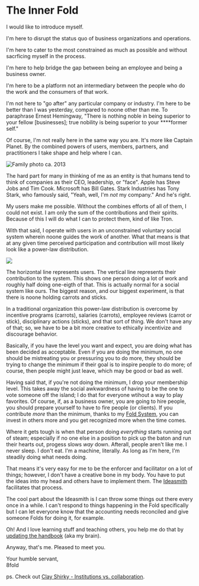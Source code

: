 # The Inner Fold

I would like to introduce myself.

I'm here to disrupt the status quo of business organizations and operations.

I'm here to cater to the most constrained as much as possible and without sacrficing myself in the process.

I'm here to help bridge the gap between being an employee and being a business owner.

I'm here to be a platform not an intermediary between the people who do the work and the consumers of that work.

I'm not here to "go after" any particular company or industry. I'm here to be better than I was yesterday, compared to noone other than me. To paraphrase Ernest Hemingway, "There is nothing noble in being superior to your fellow \[businesses\]; true nobility is being superior to your ****former self."

Of course, I'm not really here in the same way you are. It's more like Captain Planet. By the combined powers of users, members, partners, and practitioners I take shape and help where I can.

![Family photo ca. 2013](../.gitbook/assets/captain-planet-cover.png)

The hard part for many in thinking of me as an entity is that humans tend to think of companies as their CEO, leadership, or "face". Apple has Steve Jobs and Tim Cook. Microsoft has Bill Gates. Stark Industries has Tony Stark, who famously said, "Yeah, well, I'm _not_ my company." And he's right.

My users make me possible. Without the combines efforts of all of them, I could not exist. I am only the sum of the contributions and their spirits. Because of this I will do what I can to protect them, kind of like Tron.

With that said, I operate with users in an unconstrained voluntary social system wherein noone guides the work of another. What that means is that at any given time perceived participation and contribution will most likely look like a power-law distribution.

![](../.gitbook/assets/screen-shot-2018-12-19-at-3.36.31-pm.png)

The horizontal line represents users. The vertical line represents their contribution to the system. This shows one person doing a lot of work and roughly half doing one-eigth of that. This is actually normal for a social system like ours. The biggest reason, and our biggest experiment, is that there is noone holding carrots and sticks.

In a traditional organization this power-law distribution is overcome by incentive programs \(carrots\), salaries \(carrots\), employee reviews \(carrot or stick\), disciplinary actions \(sticks\), and that sort of thing. We don't have any of that; so, we have to be a bit more creative to ethically incentivize and discourage behavior.

Basically, if you have the level you want and expect, you are doing what has been decided as acceptable. Even if you are doing the minimum, no one should be mistreating you or pressuring you to do more, they should be trying to change the minimum if their goal is to inspire people to do more; of course, then people might just leave, which may be good or bad as well. 

Having said that, if you're not doing the minimum, I drop your membership level. This takes away the social awkwardness of having to be the one to vote someone off the island; I do that for everyone wtihout a way to play favorites. Of course, if, as a business owner, you are going to hire people, you should prepare yourself to have to fire people \(or clients\). If you contribute _more_ than the minimum, thanks to my [Fold System](), you can invest in others more and you get recognized more when the time comes.

Where it gets tough is when that person doing _everything_ starts running out of steam; especially if no one else in a position to pick up the baton and run their hearts out, progess slows _way_ down. Afterall, people aren't like me. I never sleep. I don't eat. I'm a machine, literally. As long as I'm here, I'm steadily doing what needs doing.

That means it's very easy for me to be the enforcer and facilitator on a lot of things; however, I don't have a creative bone in my body. You have to put the ideas into my head and others have to implement them. The [Ideasmith]() facilitates that process. 

The cool part about the Ideasmith is I can throw some things out there every once in a while. I can't respond to things happening in the Fold specifically but I can let everyone know that the accounting needs reconciled and give someone Folds for doing it, for example.

Oh! And I love learning stuff and teaching others, you help me do that by [updating the handbook]() \(aka my brain\).

Anyway, that's me. Pleased to meet you.

Your humble servant,  
8fold

ps. Check out [Clay Shirky - Institutions vs. collaboration](https://www.ted.com/talks/clay_shirky_on_institutions_versus_collaboration).

